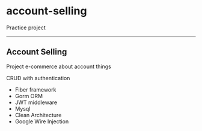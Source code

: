 # account-selling
Practice project 

---

## Account Selling
Project e-commerce about account things

CRUD with authentication
- Fiber framework
- Gorm ORM
- JWT middleware
- Mysql
- Clean Architecture
- Google Wire Injection
